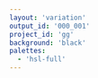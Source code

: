 ```yaml
---
layout: 'variation'
output_id: '000_001'
project_id: 'gg'
background: 'black'
palettes:
  - 'hsl-full'
---
```

